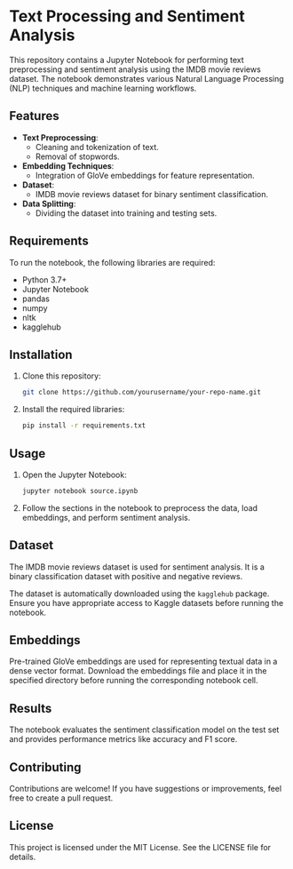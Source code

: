 # Text Processing and Sentiment Analysis

This repository contains a Jupyter Notebook for performing text preprocessing and sentiment analysis using the IMDB movie reviews dataset. The notebook demonstrates various Natural Language Processing (NLP) techniques and machine learning workflows.

## Features

- **Text Preprocessing**:
  - Cleaning and tokenization of text.
  - Removal of stopwords.
- **Embedding Techniques**:
  - Integration of GloVe embeddings for feature representation.
- **Dataset**:
  - IMDB movie reviews dataset for binary sentiment classification.
- **Data Splitting**:
  - Dividing the dataset into training and testing sets.

## Requirements

To run the notebook, the following libraries are required:

- Python 3.7+
- Jupyter Notebook
- pandas
- numpy
- nltk
- kagglehub

## Installation

1. Clone this repository:
   ```bash
   git clone https://github.com/yourusername/your-repo-name.git
   ```
2. Install the required libraries:
   ```bash
   pip install -r requirements.txt
   ```

## Usage

1. Open the Jupyter Notebook:
   ```bash
   jupyter notebook source.ipynb
   ```
2. Follow the sections in the notebook to preprocess the data, load embeddings, and perform sentiment analysis.

## Dataset

The IMDB movie reviews dataset is used for sentiment analysis. It is a binary classification dataset with positive and negative reviews.

The dataset is automatically downloaded using the `kagglehub` package. Ensure you have appropriate access to Kaggle datasets before running the notebook.

## Embeddings

Pre-trained GloVe embeddings are used for representing textual data in a dense vector format. Download the embeddings file and place it in the specified directory before running the corresponding notebook cell.

## Results

The notebook evaluates the sentiment classification model on the test set and provides performance metrics like accuracy and F1 score.

## Contributing

Contributions are welcome! If you have suggestions or improvements, feel free to create a pull request.

## License

This project is licensed under the MIT License. See the LICENSE file for details.


